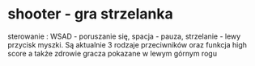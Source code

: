 # shooter - gra strzelanka
sterowanie : WSAD - poruszanie się, spacja - pauza, strzelanie - lewy przycisk myszki. Są aktualnie 3 rodzaje przeciwników oraz funkcja high score a także zdrowie gracza pokazane w lewym górnym rogu
